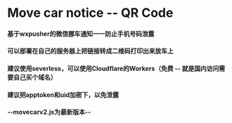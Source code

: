 # Move car notice -- QR Code

#### 基于**wxpusher**的微信挪车通知一一防止手机号码泄露

#### 可以部署在自己的服务器上把链接转成二维码打印出来放车上

#### 建议使用severless，可以使用Cloudflare的Workers（免费 -- 就是国内访问需要自己买个域名）

#### 建议把apptoken和uid加密下，以免泄露



#### --movecarv2.js为最新版本--
